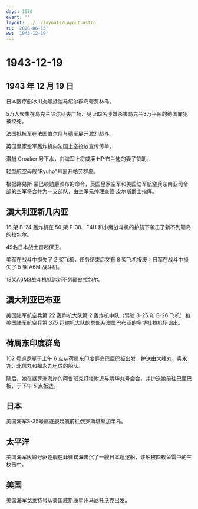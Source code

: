 ```yaml
---
days: 1570
event: ''
layout: ../../layouts/Layout.astro
ru: '2026-06-13'
ww: '1943-12-19'
---
```


# 1943-12-19

## 1943 年 12 月 19 日

日本医疗船冰川丸号抵达马绍尔群岛夸贾林岛。

5万人聚集在乌克兰哈尔科夫广场，见证四名涉嫌杀害乌克兰3万平民的德国罪犯被绞死。

法国抵抗军在法国伯尔尼与德军展开激烈战斗。

英国皇家空军轰炸机向法国上空投放宣传传单。

潜艇 Croaker 号下水，由海军上将威廉·HP·布兰迪的妻子赞助。

轻型航空母舰"Ryuho"号离开帕劳群岛。

根据路易斯·蒙巴顿勋爵颁布的命令，英国皇家空军和美国陆军航空兵东南亚司令部的空军将合并为一支部队，由空军元帅理查德·皮尔斯爵士指挥。

## 澳大利亚新几内亚

16 架 B-24 轰炸机在 50 架 P-38、F4U
和小鹰战斗机的护航下袭击了新不列颠岛的拉包尔。

49名日本战士奋起保卫。

美军在战斗中损失了 2 架飞机，任务结束后又有 8
架飞机报废；日军在战斗中损失了 5 架 A6M 战斗机。

18架A6M3战斗机抵达新不列颠岛拉包尔。

## 澳大利亚巴布亚

美国陆军航空兵第 22 轰炸机大队第 2 轰炸机中队（驾驶 B-25 和 B-26
飞机）和美国陆军航空兵第 375
运输机大队的总部从澳属巴布亚的多博杜拉机场调出。

## 荷属东印度群岛

102 号巡逻艇于上午 6
点从荷属东印度群岛巴厘巴板出发，护送由大峰丸、奥永丸、北信丸和福永丸组成的船队。

随后，她在婆罗洲海岸的阿鲁班克灯塔附近与清华丸号会合，并护送她前往巴厘巴板，于下午
5 点抵达。

## 日本

美国海军S-35号驱逐舰起航前往俄罗斯堪察加半岛。

## 太平洋

美国海军灰鲸号驱逐舰在菲律宾海击沉了一艘日本巡逻船，该船被四枚鱼雷中的三枚击中。

## 美国

美国海军戈莱特号从美国威斯康星州马尼托沃克出发。